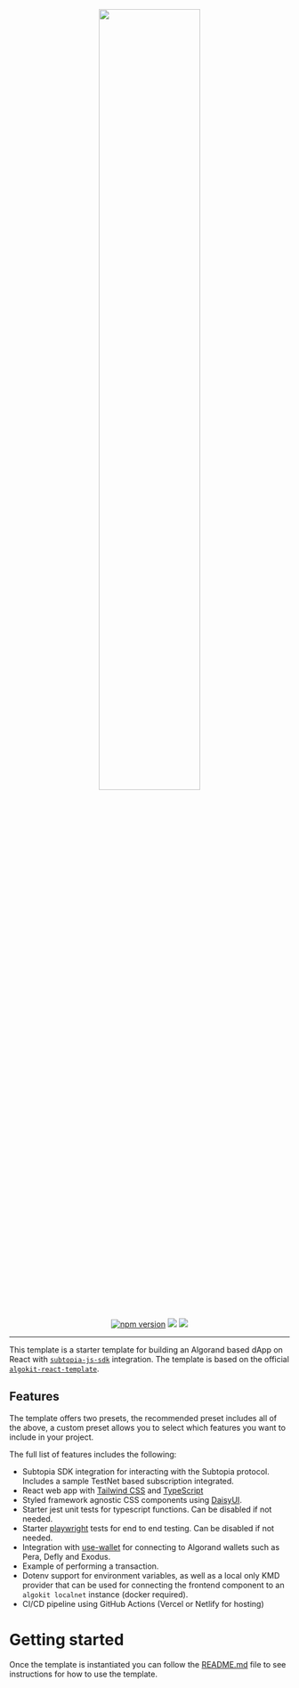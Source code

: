 <div align="center">
<a href="https://github.com/subtopia-algo/algokit-subtopia-template"><img src="https://bafybeidbdaq576qdekealqyfpgqzfdxobc5zifrko3b4afib3ezr3g3gyy.ipfs.nftstorage.link/" width=60%></a>
</div>

<p align="center">
    <a href="https://www.npmjs.com/package/subtopia-js-sdk"><img src="https://badge.fury.io/js/subtopia-js-sdk.svg" alt="npm version"></a>
    <a href="https://subtopia.io"><img src="https://img.shields.io/badge/platform-link-cyan.svg" /></a>
    <a href="https://github.com/algorandfoundation/algokit-cli"><img src="https://img.shields.io/badge/Powered by-AlgoKit-black.svg" /></a>
</p>

---

This template is a starter template for building an Algorand based dApp on React with [`subtopia-js-sdk`](https://github.com/subtopia-algo/subtopia-js) integration. The template is based on the official [`algokit-react-template`](https://github.com/algorandfoundation/algokit-react-frontend-template).

## Features

The template offers two presets, the recommended preset includes all of the above, a custom preset allows you to select which features you want to include in your project.

The full list of features includes the following:

- Subtopia SDK integration for interacting with the Subtopia protocol. Includes a sample TestNet based subscription integrated.
- React web app with [Tailwind CSS](https://tailwindcss.com/) and [TypeScript](https://www.typescriptlang.org/)
- Styled framework agnostic CSS components using [DaisyUI](https://daisyui.com/).
- Starter jest unit tests for typescript functions. Can be disabled if not needed.
- Starter [playwright](https://playwright.dev/) tests for end to end testing. Can be disabled if not needed.
- Integration with [use-wallet](https://github.com/txnlab/use-wallet) for connecting to Algorand wallets such as Pera, Defly and Exodus.
- Example of performing a transaction.
- Dotenv support for environment variables, as well as a local only KMD provider that can be used for connecting the frontend component to an `algokit localnet` instance (docker required).
- CI/CD pipeline using GitHub Actions (Vercel or Netlify for hosting)

# Getting started

Once the template is instantiated you can follow the [README.md](template_content/README.md.jinja) file to see instructions for how to use the template.
